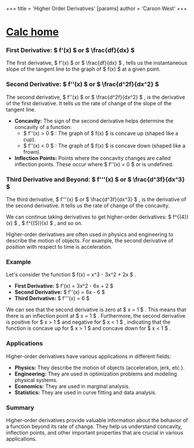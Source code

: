 +++
 title = 'Higher Order Derivatives'
[params]
	author = 'Carson West'
+++
# [Calc home](./../calc-home/)

### First Derivative:  $ f'(x) $  or  $ \frac{df}{dx} $ 

The first derivative,  $ f'(x) $  or  $ \frac{df}{dx} $ , tells us the instantaneous slope of the tangent line to the graph of  $ f(x) $  at a given point. 

### Second Derivative:  $ f''(x) $  or  $ \frac{d^2f}{dx^2} $ 

The second derivative,  $ f''(x) $  or  $ \frac{d^2f}{dx^2} $ , is the derivative of the first derivative.  It tells us the rate of change of the slope of the tangent line.  
* **Concavity:**  The sign of the second derivative helps determine the concavity of a function:
    *  $ f''(x) > 0 $ :  The graph of  $ f(x) $  is concave up (shaped like a cup).
    *  $ f''(x) < 0 $ :  The graph of  $ f(x) $  is concave down (shaped like a frown).
* **Inflection Points:**  Points where the concavity changes are called inflection points.  These occur where  $ f''(x) = 0 $  or is undefined.
### Third Derivative and Beyond:  $ f'''(x) $  or  $ \frac{d^3f}{dx^3} $ 

The third derivative,  $ f'''(x) $  or  $ \frac{d^3f}{dx^3} $ , is the derivative of the second derivative.  It tells us the rate of change of the concavity.

We can continue taking derivatives to get higher-order derivatives:  $ f^{(4)}(x) $ ,  $ f^{(5)}(x) $ , and so on.  

Higher-order derivatives are often used in physics and engineering to describe the motion of objects. For example, the second derivative of position with respect to time is acceleration.

### Example

Let's consider the function  $ f(x) = x^3 - 3x^2 + 2x $ .

* **First Derivative:**  $ f'(x) = 3x^2 - 6x + 2 $ 
* **Second Derivative:**  $ f''(x) = 6x - 6 $ 
* **Third Derivative:**  $ f'''(x) = 6 $ 

We can see that the second derivative is zero at  $ x = 1 $ .  This means that there is an inflection point at  $ x = 1 $ .  Furthermore, the second derivative is positive for  $ x > 1 $  and negative for  $ x < 1 $ , indicating that the function is concave up for  $ x > 1 $  and concave down for  $ x < 1 $ .

### Applications

Higher-order derivatives have various applications in different fields:

* **Physics:** They describe the motion of objects (acceleration, jerk, etc.).
* **Engineering:** They are used in optimization problems and modeling physical systems.
* **Economics:** They are used in marginal analysis.
* **Statistics:** They are used in curve fitting and data analysis.

### Summary

Higher-order derivatives provide valuable information about the behavior of a function beyond its rate of change.  They help us understand concavity, inflection points, and other important properties that are crucial in various applications. 
